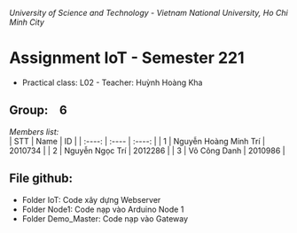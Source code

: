 *University of Science and Technology - Vietnam National University, Ho Chi Minh City*
# Assignment IoT - Semester 221
<ul>
<li>Practical class: L02 - Teacher: Huỳnh Hoàng Kha</li>
</ul>


## Group: &ensp; 6 
*Members list:* <br>
| STT | Name | ID |
| :----: | :---- | :----: |
| 1 | Nguyễn Hoàng Minh Trí | 2010734 |
| 2 | Nguyễn Ngọc Trí | 2012286 |
| 3 | Võ Công Danh  | 2010986 |

## File github:
<ul>
<li>Folder IoT: Code xây dựng Webserver</li>
<li>Folder Node1: Code nạp vào Arduino Node 1</li>
<li>Folder Demo_Master: Code nạp vào Gateway</li>
</ul>
